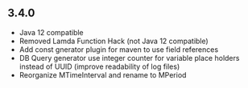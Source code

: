 
## 3.4.0

* Java 12 compatible
* Removed Lamda Function Hack (not Java 12 compatible)
* Add const gnerator plugin for maven to use field references
* DB Query generator use integer counter for variable place holders instead of UUID (improve readability of log files)
* Reorganize MTimeInterval and rename to MPeriod
